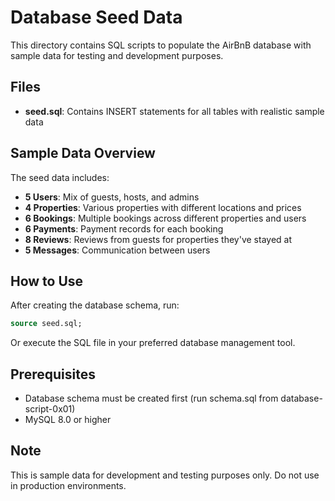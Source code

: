 # Database Seed Data

This directory contains SQL scripts to populate the AirBnB database with sample data for testing and development purposes.

## Files

- **seed.sql**: Contains INSERT statements for all tables with realistic sample data

## Sample Data Overview

The seed data includes:
- **5 Users**: Mix of guests, hosts, and admins
- **4 Properties**: Various properties with different locations and prices
- **6 Bookings**: Multiple bookings across different properties and users
- **6 Payments**: Payment records for each booking
- **8 Reviews**: Reviews from guests for properties they've stayed at
- **5 Messages**: Communication between users

## How to Use

After creating the database schema, run:
```sql
source seed.sql;
```

Or execute the SQL file in your preferred database management tool.

## Prerequisites

- Database schema must be created first (run schema.sql from database-script-0x01)
- MySQL 8.0 or higher

## Note

This is sample data for development and testing purposes only. Do not use in production environments.